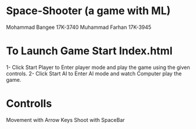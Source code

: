  # Space-Shooter (a game with ML)

Mohammad Bangee 17K-3740
Muhammad Farhan 17K-3945

# To Launch Game Start Index.html
1- Click Start Player to Enter player mode and play the game using the given controls. 
2- Click Start AI to Enter AI mode and watch Computer play the game.  

# Controlls
 Movement with Arrow Keys
 Shoot with SpaceBar
